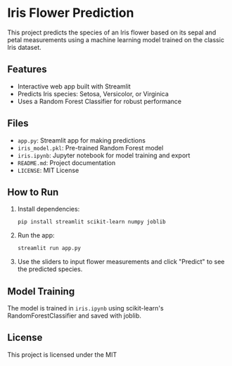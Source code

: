 # Iris Flower Prediction

This project predicts the species of an Iris flower based on its sepal and petal measurements using a machine learning model trained on the classic Iris dataset.

## Features

- Interactive web app built with Streamlit
- Predicts Iris species: Setosa, Versicolor, or Virginica
- Uses a Random Forest Classifier for robust performance

## Files

- `app.py`: Streamlit app for making predictions
- `iris_model.pkl`: Pre-trained Random Forest model
- `iris.ipynb`: Jupyter notebook for model training and export
- `README.md`: Project documentation
- `LICENSE`: MIT License

## How to Run

1. Install dependencies:
    ```sh
    pip install streamlit scikit-learn numpy joblib
    ```

2. Run the app:
    ```sh
    streamlit run app.py
    ```

3. Use the sliders to input flower measurements and click "Predict" to see the predicted species.

## Model Training

The model is trained in `iris.ipynb` using scikit-learn's RandomForestClassifier and saved with joblib.

## License

This project is licensed under the MIT